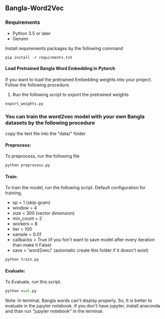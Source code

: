 ## Bangla-Word2Vec

### Requirements
- Python 3.5 or later
- Gensim

Install requirements packages by the following command
```
pip install -r requirments.txt
``` 


#### Load Pretrained Bangla Word Embedding in Pytorch
If you want to load the pretrained Embedding weights into your project. Follow the following procedure.

1. Run the following script to export the pretrained weights

```python
export_weights.py
```



### You can train the word2vec model with your own Bangla datasets by the following procedure
copy the text file into the "data/" folder

#### Preprocess:
To preprocess, run the following file
```python
python preprocess.py
```


#### Train:
To train the model, run the following script.
Default configuration for training,
- sp = 1 (skip-gram)
- window = 4
- size = 300 (vector dimension)
- min_count = 2
- workers = 8
- iter    = 100
- sample  = 0.01
- callbacks = True (if you fon't want to save model after every iteration than make it False) 
- save = 'word2vec/' (automatic create this folder if it doesn't exist)

```python
python train.py
```
#### Evaluate:
To Evaluate, run this script.
```python
python eval.py
```
Note: In terminal, Bangla words can't display properly. So, It is better to evaluate in the jupyter notebook. if you don't have jupyter, inatall anaconda and than run "jupyter notebook" in the terminal.
 

